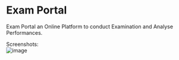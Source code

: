 # Exam Portal
Exam Portal an Online Platform to conduct Examination and Analyse Performances.<br>

Screenshots:<br>
![image](https://user-images.githubusercontent.com/127186112/231204750-8f43acf9-521b-4ec0-b743-b1c70f102977.png)


